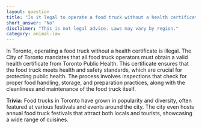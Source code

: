 ```yaml
---
layout: question
title: "Is it legal to operate a food truck without a health certificate in Toronto?"
short_answer: "No"
disclaimer: "This is not legal advice. Laws may vary by region."
category: animal-law
---
```

In Toronto, operating a food truck without a health certificate is illegal. The City of Toronto mandates that all food truck operators must obtain a valid health certificate from Toronto Public Health. This certificate ensures that the food truck meets health and safety standards, which are crucial for protecting public health. The process involves inspections that check for proper food handling, storage, and preparation practices, along with the cleanliness and maintenance of the food truck itself.

**Trivia:** Food trucks in Toronto have grown in popularity and diversity, often featured at various festivals and events around the city. The city even hosts annual food truck festivals that attract both locals and tourists, showcasing a wide range of cuisines.
